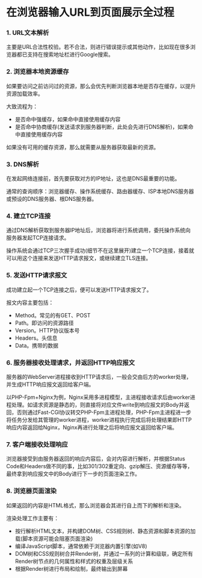 # 在浏览器输入URL到页面展示全过程



### 1. URL文本解析

主要是URL合法性校验。若不合法，则进行错误提示或其他动作，比如现在很多浏览器都已支持在搜索地址栏进行Google搜索。



### 2. 浏览器本地资源缓存

如果要访问之前访问过的资源，那么会优先判断浏览器本地是否存在缓存，以提升资源加载效率。

大致流程为：

- 是否命中强缓存，如果命中直接使用缓存内容
- 是否命中协商缓存(发送请求到服务器判断，此处会先进行DNS解析)，如果命中直接使用缓存内容

如果没有可用的缓存资源，那么就需要从服务器获取最新的资源。



### 3. DNS解析

在发起网络连接前，首先要获取对方的IP地址，这也是DNS最重要的功能。

通常的查询顺序：浏览器缓存、操作系统缓存、路由器缓存、ISP本地DNS服务器或预设的DNS服务器、根DNS服务器。



### 4. 建立TCP连接

通过DNS解析获取到服务器IP地址后，浏览器将进行系统调用，委托操作系统向服务器发起TCP连接请求。

操作系统会通过TCP三次握手成功(细节不在这里展开)建立一个TCP连接，接着就可以用这个连接来发送HTTP请求报文，或继续建立TLS连接。



### 5. 发送HTTP请求报文

成功建立起一个TCP连接之后，便可以发送HTTP请求报文了。

报文内容主要包括：

- Method。常见的有GET、POST
- Path。即访问的资源路径
- Version。HTTP协议版本号
- Headers。头信息
- Data。携带的数据



### 6. 服务器接收处理请求，并返回HTTP响应报文

服务器的WebServer进程接收到HTTP请求后，一般会交由后方的worker处理，并生成HTTP响应报文返回给客户端。

以PHP-Fpm+Nginx为例，Nginx采用多进程模型，主进程接收请求后由worker进程处理。如请求资源是静态的，则直接将对应文件write到响应报文的Body并返回，否则通过Fast-CGI协议转交PHP-Fpm主进程处理，PHP-Fpm主进程进一步将任务分发给其管理的worker进程，worker进程执行完成后将处理结果即HTTP响应内容返回给Nginx，Nginx再进行处理之后将响应报文返回给客户端。



### 7. 客户端接收处理响应

浏览器接受到由服务器返回的响应内容后，会对内容进行解析，并根据Status Code和Headers做不同的事，比如301/302重定向、gzip解压、资源缓存等等，最终拿到响应报文中的Body进行下一步的页面渲染工作。



### 8. 浏览器页面渲染

如果返回的内容是HTML格式，那么浏览器会其进行自上而下的解析和渲染。

渲染处理工作主要有：

- 按行解析HTML文本，并构建DOM树、CSS规则树、静态资源和脚本资源的加载(脚本资源可能会阻塞页面渲染)
- 编译JavaScript脚本，通常依赖于浏览器内置引擎(如V8)
- DOM树和CSS规则树合并Render树，并通过一系列的计算和级联，确定所有Render树节点的几何属性和样式的权重及层级关系
- 根据Render树进行布局和绘制，最终输出到屏幕










